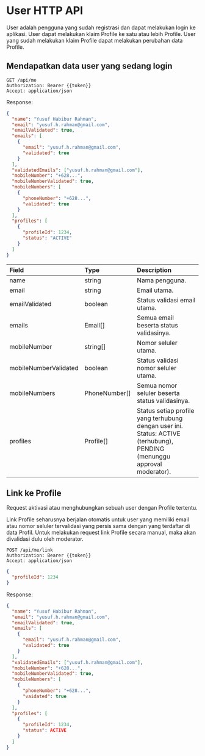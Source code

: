 # User HTTP API

User adalah pengguna yang sudah registrasi dan dapat melakukan login ke aplikasi. User dapat melakukan klaim Profile ke satu atau lebih Profile. User yang sudah melakukan klaim Profile dapat melakukan perubahan data Profile.

## Mendapatkan data user yang sedang login

```
GET /api/me
Authorization: Bearer {{token}}
Accept: application/json
```

Response:

```json
{
  "name": "Yusuf Habibur Rahman",
  "email": "yusuf.h.rahman@gmail.com",
  "emailValidated": true,
  "emails": [
    {
      "email": "yusuf.h.rahman@gmail.com",
      "validated": true
    }
  ],
  "validatedEmails": ["yusuf.h.rahman@gmail.com"],
  "mobileNumber": "+628...",
  "mobileNumberValidated": true,
  "mobileNumbers": [
    {
      "phoneNumber": "+628...",
      "validated": true
    }
  ],
  "profiles": [
    {
      "profileId": 1234,
      "status": "ACTIVE"
    }
  ]
}
```

| Field | Type | Description |
| :--- | :--- | :--- |
| name | string | Nama pengguna. |
| email | string | Email utama. |
| emailValidated | boolean | Status validasi email utama. |
| emails | Email\[\] | Semua email beserta status validasinya. |
| mobileNumber | string\[\] | Nomor seluler utama. |
| mobileNumberValidated | boolean | Status validasi nomor seluler utama. |
| mobileNumbers | PhoneNumber\[\] | Semua nomor seluler beserta status validasinya. |
| profiles | Profile\[\] | Status setiap profile yang terhubung dengan user ini. Status: ACTIVE \(terhubung\), PENDING \(menunggu approval moderator\). |

## Link ke Profile

Request aktivasi atau menghubungkan sebuah user dengan Profile tertentu.

Link Profile seharusnya berjalan otomatis untuk user yang memiliki email atau nomor seluler tervalidasi yang persis sama dengan yang terdaftar di data Profil. Untuk melakukan request link Profile secara manual, maka akan divalidasi dulu oleh moderator.

```
POST /api/me/link
Authorization: Bearer {{token}}
Accept: application/json
```

```json
{
  "profileId": 1234
}
```

Response:

```json
{
  "name": "Yusuf Habibur Rahman",
  "email": "yusuf.h.rahman@gmail.com",
  "emailValidated": true,
  "emails": [
    {
      "email": "yusuf.h.rahman@gmail.com",
      "validated": true
    }
  ],
  "validatedEmails": ["yusuf.h.rahman@gmail.com"],
  "mobileNumber": "+628...",
  "mobileNumberValidated": true,
  "mobileNumbers": [
    {
      "phoneNumber": "+628...",
      "vaidated": true
    }
  ],
  "profiles": [
    {
      "profileId": 1234,
      "status": ACTIVE
    }
  ]
}
```



